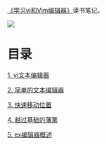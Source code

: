 [《学习vi和Vim编辑器》](https://book.douban.com/subject/6126937/)读书笔记。

![](https://img9.doubanio.com/view/subject/l/public/s6637926.jpg)

# 目录

[1. vi文本编辑器](vi文本编辑器.md)

[2. 简单的文本编辑器](简单的文本编辑器.md)

[3. 快速移动位置](快速移动位置.md)

[4. 越过基础的藩篱](越过基础的藩篱.md)

[5. ex编辑器概述](ex编辑器概述.md)
